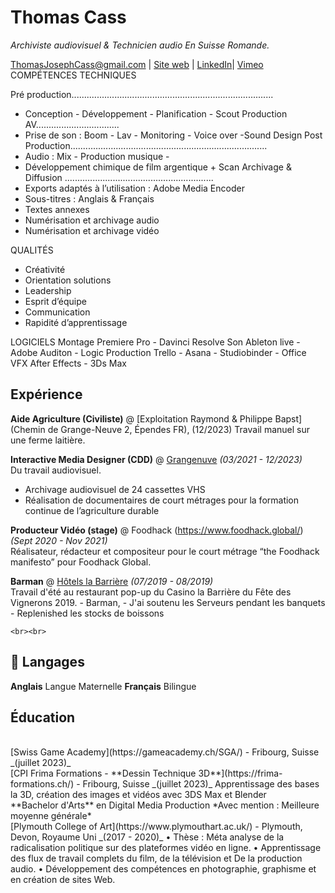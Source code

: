 # Thomas Cass
_Archiviste audiovisuel & Technicien audio En Suisse Romande._

<div id="webaddress">
<a href="mailto:ThomasJosephCass@gmail.com">ThomasJosephCass@gmail.com</a>
| <a href="https://thomasjosephcass.wixsite.com/film">Site web</a>
| <a href="https://www.linkedin.com/in/thomas-cass/">LinkedIn</a>|
  <a href="https://vimeo.com/thomascass/">Vimeo</a>
</div>
COMPÉTENCES TECHNIQUES

Pré production................................................................................
- Conception - Développement - Planification - Scout
Production AV.................................
- Prise de son : Boom - Lav - Monitoring - Voice over -Sound Design
Post Production..............................................................................
- Audio : Mix -  Production musique -
- Développement chimique de film argentique + Scan
Archivage & Diffusion ...........................................................
- Exports adaptés à l’utilisation : Adobe Media Encoder
- Sous-titres : Anglais & Français
- Textes annexes
- Numérisation et archivage audio
- Numérisation et archivage vidéo

 QUALITÉS
- Créativité
- Orientation solutions
- Leadership
- Esprit d’équipe
- Communication
- Rapidité d’apprentissage

LOGICIELS
Montage
Premiere Pro - Davinci Resolve
Son
Ableton live - Adobe Auditon - Logic
Production
Trello - Asana - Studiobinder - Office
VFX
After Effects - 3Ds Max

## Expérience

**Aide Agriculture (Civiliste)** @ [Exploitation Raymond & Philippe Bapst](Chemin de Grange-Neuve 2, Épendes FR), (12/2023)
Travail manuel sur une ferme laitière.

**Interactive Media Designer (CDD)** @ [Grangenuve](https://www.fr.ch/grangeneuve/) _(03/2021 - 12/2023)_ <br>
Du travail audiovisuel.
  - Archivage audiovisuel de 24 cassettes VHS
  - Réalisation de documentaires de court métrages pour la formation continue de l’agriculture durable

**Producteur Vidéo (stage)** @ Foodhack (https://www.foodhack.global/) _(Sept 2020 - Nov 2021)_ <br>
Réalisateur, rédacteur et compositeur pour le court métrage “the Foodhack manifesto” pour Foodhack Global.


**Barman** @ [Hôtels la Barrière](https://www.hotelsbarriere.com/fr.html) _(07/2019 - 08/2019)_ <br>Travail d'été au restaurant pop-up du Casino la Barrière du Fête des Vignerons 2019.
	- Barman,
	- J'ai soutenu les Serveurs pendant les banquets
	- Replenished les stocks de boissons

    <br><br>

## 💬 Langages

**Anglais** Langue Maternelle
**Français** Bilingue


##  Éducation
<br>
[Swiss Game Academy](https://gameacademy.ch/SGA/) - Fribourg, Suisse _(juillet 2023)_ <br>
[CPI Frima Formations - **Dessin Technique 3D**](https://frima-formations.ch/) - Fribourg, Suisse _(juillet 2023)_
Apprentissage des bases la 3D, création des images et vidéos avec 3DS Max et Blender

<br>
**Bachelor d'Arts** en Digital Media Production *Avec mention : Meilleure moyenne générale*
<br> [Plymouth College of Art](https://www.plymouthart.ac.uk/) - Plymouth, Devon, Royaume Uni _(2017 - 2020)_
	• Thèse : Méta analyse de la radicalisation politique sur des plateformes
	vidéo en ligne.
	• Apprentissage des flux de travail complets du film, de la télévision et
	De la production audio.
	• Développement des compétences en photographie, graphisme et en
	création de sites Web.
